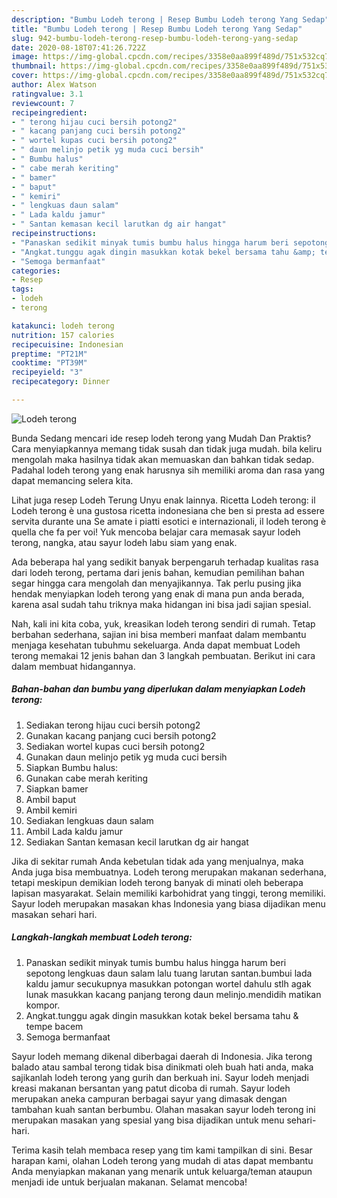 ```yaml
---
description: "Bumbu Lodeh terong | Resep Bumbu Lodeh terong Yang Sedap"
title: "Bumbu Lodeh terong | Resep Bumbu Lodeh terong Yang Sedap"
slug: 942-bumbu-lodeh-terong-resep-bumbu-lodeh-terong-yang-sedap
date: 2020-08-18T07:41:26.722Z
image: https://img-global.cpcdn.com/recipes/3358e0aa899f489d/751x532cq70/lodeh-terong-foto-resep-utama.jpg
thumbnail: https://img-global.cpcdn.com/recipes/3358e0aa899f489d/751x532cq70/lodeh-terong-foto-resep-utama.jpg
cover: https://img-global.cpcdn.com/recipes/3358e0aa899f489d/751x532cq70/lodeh-terong-foto-resep-utama.jpg
author: Alex Watson
ratingvalue: 3.1
reviewcount: 7
recipeingredient:
- " terong hijau cuci bersih potong2"
- " kacang panjang cuci bersih potong2"
- " wortel kupas cuci bersih potong2"
- " daun melinjo petik yg muda cuci bersih"
- " Bumbu halus"
- " cabe merah keriting"
- " bamer"
- " baput"
- " kemiri"
- " lengkuas daun salam"
- " Lada kaldu jamur"
- " Santan kemasan kecil larutkan dg air hangat"
recipeinstructions:
- "Panaskan sedikit minyak tumis bumbu halus hingga harum beri sepotong lengkuas daun salam lalu tuang larutan santan.bumbui lada kaldu jamur secukupnya masukkan potongan wortel dahulu stlh agak lunak masukkan kacang panjang terong daun melinjo.mendidih matikan kompor."
- "Angkat.tunggu agak dingin masukkan kotak bekel bersama tahu &amp; tempe bacem"
- "Semoga bermanfaat"
categories:
- Resep
tags:
- lodeh
- terong

katakunci: lodeh terong 
nutrition: 157 calories
recipecuisine: Indonesian
preptime: "PT21M"
cooktime: "PT39M"
recipeyield: "3"
recipecategory: Dinner

---
```



![Lodeh terong](https://img-global.cpcdn.com/recipes/3358e0aa899f489d/751x532cq70/lodeh-terong-foto-resep-utama.jpg)

Bunda Sedang mencari ide resep lodeh terong yang Mudah Dan Praktis? Cara menyiapkannya memang tidak susah dan tidak juga mudah. bila keliru mengolah maka hasilnya tidak akan memuaskan dan bahkan tidak sedap. Padahal lodeh terong yang enak harusnya sih memiliki aroma dan rasa yang dapat memancing selera kita.

Lihat juga resep Lodeh Terung Unyu enak lainnya. Ricetta Lodeh terong: il Lodeh terong è una gustosa ricetta indonesiana che ben si presta ad essere servita durante una Se amate i piatti esotici e internazionali, il lodeh terong è quella che fa per voi! Yuk mencoba belajar cara memasak sayur lodeh terong, nangka, atau sayur lodeh labu siam yang enak.

Ada beberapa hal yang sedikit banyak berpengaruh terhadap kualitas rasa dari lodeh terong, pertama dari jenis bahan, kemudian pemilihan bahan segar hingga cara mengolah dan menyajikannya. Tak perlu pusing jika hendak menyiapkan lodeh terong yang enak di mana pun anda berada, karena asal sudah tahu triknya maka hidangan ini bisa jadi sajian spesial.


Nah, kali ini kita coba, yuk, kreasikan lodeh terong sendiri di rumah. Tetap berbahan sederhana, sajian ini bisa memberi manfaat dalam membantu menjaga kesehatan tubuhmu sekeluarga. Anda dapat membuat Lodeh terong memakai 12 jenis bahan dan 3 langkah pembuatan. Berikut ini cara dalam membuat hidangannya.

<!--inarticleads1-->

##### Bahan-bahan dan bumbu yang diperlukan dalam menyiapkan Lodeh terong:

1. Sediakan  terong hijau cuci bersih potong2
1. Gunakan  kacang panjang cuci bersih potong2
1. Sediakan  wortel kupas cuci bersih potong2
1. Gunakan  daun melinjo petik yg muda cuci bersih
1. Siapkan  Bumbu halus:
1. Gunakan  cabe merah keriting
1. Siapkan  bamer
1. Ambil  baput
1. Ambil  kemiri
1. Sediakan  lengkuas daun salam
1. Ambil  Lada kaldu jamur
1. Sediakan  Santan kemasan kecil larutkan dg air hangat


Jika di sekitar rumah Anda kebetulan tidak ada yang menjualnya, maka Anda juga bisa membuatnya. Lodeh terong merupakan makanan sederhana, tetapi meskipun demikian lodeh terong banyak di minati oleh beberapa lapisan masyarakat. Selain memiliki karbohidrat yang tinggi, terong memiliki. Sayur lodeh merupakan masakan khas Indonesia yang biasa dijadikan menu masakan sehari hari. 

<!--inarticleads2-->

##### Langkah-langkah membuat Lodeh terong:

1. Panaskan sedikit minyak tumis bumbu halus hingga harum beri sepotong lengkuas daun salam lalu tuang larutan santan.bumbui lada kaldu jamur secukupnya masukkan potongan wortel dahulu stlh agak lunak masukkan kacang panjang terong daun melinjo.mendidih matikan kompor.
1. Angkat.tunggu agak dingin masukkan kotak bekel bersama tahu &amp; tempe bacem
1. Semoga bermanfaat


Sayur lodeh memang dikenal diberbagai daerah di Indonesia. Jika terong balado atau sambal terong tidak bisa dinikmati oleh buah hati anda, maka sajikanlah lodeh terong yang gurih dan berkuah ini. Sayur lodeh menjadi kreasi makanan bersantan yang patut dicoba di rumah. Sayur lodeh merupakan aneka campuran berbagai sayur yang dimasak dengan tambahan kuah santan berbumbu. Olahan masakan sayur lodeh terong ini merupakan masakan yang spesial yang bisa dijadikan untuk menu sehari-hari. 

Terima kasih telah membaca resep yang tim kami tampilkan di sini. Besar harapan kami, olahan Lodeh terong yang mudah di atas dapat membantu Anda menyiapkan makanan yang menarik untuk keluarga/teman ataupun menjadi ide untuk berjualan makanan. Selamat mencoba!
